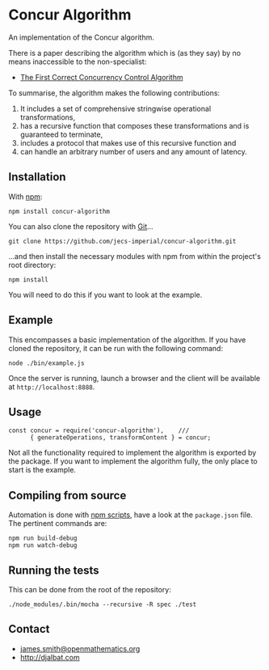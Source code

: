 # Concur Algorithm

An implementation of the Concur algorithm.

There is a paper describing the algorithm which is (as they say) by no means inaccessible to the non-specialist:

* [The First Correct Concurrency Control Algorithm](http://djalbat.com/TFCCCA.pdf)

To summarise, the algorithm makes the following contributions:

1. It includes a set of comprehensive stringwise operational transformations,
2. has a recursive function that composes these transformations and is guaranteed to terminate,
3. includes a protocol that makes use of this recursive function and
4. can handle an arbitrary number of users and any amount of latency.

## Installation

With [npm](https://www.npmjs.com/):

    npm install concur-algorithm

You can also clone the repository with [Git](https://git-scm.com/)...

    git clone https://github.com/jecs-imperial/concur-algorithm.git

...and then install the necessary modules with npm from within the project's root directory:

    npm install

You will need to do this if you want to look at the example.

## Example

This encompasses a basic implementation of the algorithm. If you have cloned the repository, it can be run with the following command:

    node ./bin/example.js

Once the server is running, launch a browser and the client will be available at `http://localhost:8888`.

## Usage

    const concur = require('concur-algorithm'),    ///
          { generateOperations, transformContent } = concur;

Not all the functionality required to implement the algorithm is exported by the package. If you want to implement the algorithm fully, the only place to start is the example.

## Compiling from source

Automation is done with [npm scripts](https://docs.npmjs.com/misc/scripts), have a look at the `package.json` file. The pertinent commands are:

    npm run build-debug
    npm run watch-debug

## Running the tests

This can be done from the root of the repository:

    ./node_modules/.bin/mocha --recursive -R spec ./test

## Contact

- james.smith@openmathematics.org
- http://djalbat.com
